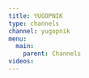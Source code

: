 ```yaml
---
title: YUGOPNIK
type: channels
channel: yugopnik
menu:
  main:
    parent: Channels
videos:
---
```

